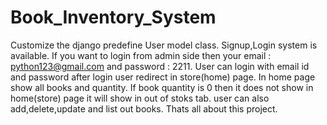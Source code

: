 # Book_Inventory_System
Customize the django predefine User model class.
Signup,Login system is available. 
If you want to login from admin side then your email : python123@gmail.com and password : 2211.
User can login with email id and password after login user redirect in store(home) page. 
In home page show all books and quantity. 
If book quantity is 0 then it does not show in home(store) page it will show in out of stoks tab.
user can also add,delete,update and list out books. 
Thats all about this project.
